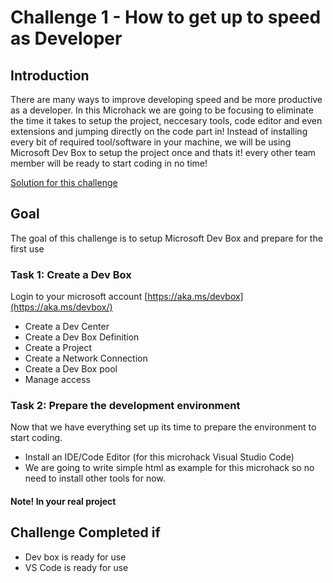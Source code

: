 # Challenge 1 - How to get up to speed as Developer

## Introduction

There are many ways to improve developing speed and be more productive as a developer. In this Microhack we are going to be focusing to eliminate the time it takes to setup the project, neccesary tools, code editor and even extensions and jumping directly on the code part in!
Instead of installing every bit of required tool/software in your machine, we will be using Microsoft Dev Box to setup the project once and thats it! every other team member will be ready to start coding in no time!

[Solution for this challenge](.solutionguide/01-How-to-get-up-to-speed-as-Developer-Solution.md)

## Goal 

The goal of this challenge is to setup Microsoft Dev Box and prepare for the first use

### Task 1: Create a Dev Box

Login to your microsoft account [https://aka.ms/devbox](https://aka.ms/devbox/)

- Create a Dev Center
- Create a Dev Box Definition
- Create a Project
- Create a Network Connection 
- Create a Dev Box pool
- Manage access

### Task 2: Prepare the development environment

Now that we have everything set up its time to prepare the environment to start coding.

- Install an IDE/Code Editor (for this microhack Visual Studio Code)
- We are going to write simple html as example for this microhack so no need to install other tools for now.

#### Note! In your real project 

## Challenge Completed if

- Dev box is ready for use
- VS Code is ready for use

